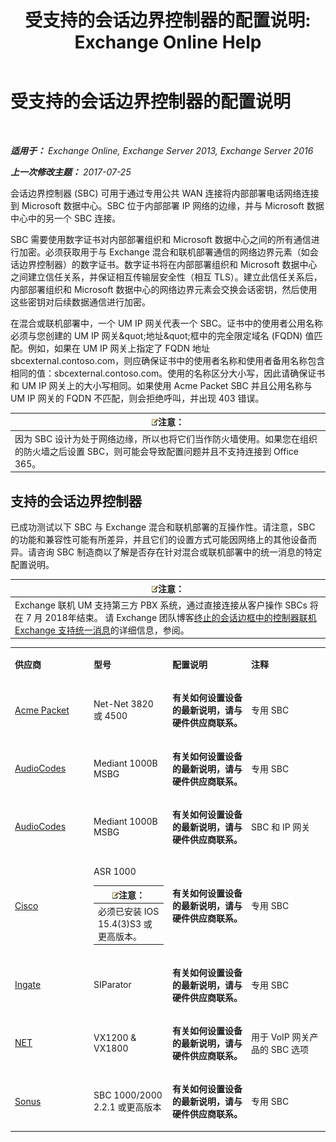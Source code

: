 ﻿---
title: '受支持的会话边界控制器的配置说明: Exchange Online Help'
TOCTitle: 受支持的会话边界控制器的配置说明
ms:assetid: d161f94a-a243-4294-93b3-2bf1dc17b59f
ms:mtpsurl: https://technet.microsoft.com/zh-cn/library/JJ673565(v=EXCHG.150)
ms:contentKeyID: 50556677
ms.date: 05/23/2018
mtps_version: v=EXCHG.150
ms.translationtype: MT
---

# 受支持的会话边界控制器的配置说明

 

_**适用于：** Exchange Online, Exchange Server 2013, Exchange Server 2016_

_**上一次修改主题：** 2017-07-25_

会话边界控制器 (SBC) 可用于通过专用公共 WAN 连接将内部部署电话网络连接到 Microsoft 数据中心。SBC 位于内部部署 IP 网络的边缘，并与 Microsoft 数据中心中的另一个 SBC 连接。

SBC 需要使用数字证书对内部部署组织和 Microsoft 数据中心之间的所有通信进行加密。必须获取用于与 Exchange 混合和联机部署通信的网络边界元素（如会话边界控制器）的数字证书。数字证书将在内部部署组织和 Microsoft 数据中心之间建立信任关系，并保证相互传输层安全性（相互 TLS）。建立此信任关系后，内部部署组织和 Microsoft 数据中心的网络边界元素会交换会话密钥，然后使用这些密钥对后续数据通信进行加密。

在混合或联机部署中，一个 UM IP 网关代表一个 SBC。证书中的使用者公用名称必须与您创建的 UM IP 网关\&quot;地址\&quot;框中的完全限定域名 (FQDN) 值匹配。例如，如果在 UM IP 网关上指定了 FQDN 地址 sbcexternal.contoso.com，则应确保证书中的使用者名称和使用者备用名称包含相同的值：sbcexternal.contoso.com。使用的名称区分大小写，因此请确保证书和 UM IP 网关上的大小写相同。如果使用 Acme Packet SBC 并且公用名称与 UM IP 网关的 FQDN 不匹配，则会拒绝呼叫，并出现 403 错误。

<table>
<thead>
<tr class="header">
<th><img src="images/Bb124558.note(EXCHG.150).gif" title="注意" alt="注意" />注意：</th>
</tr>
</thead>
<tbody>
<tr class="odd">
<td>因为 SBC 设计为处于网络边缘，所以也将它们当作防火墙使用。如果您在组织的防火墙之后设置 SBC，则可能会导致配置问题并且不支持连接到 Office 365。</td>
</tr>
</tbody>
</table>


## 支持的会话边界控制器

已成功测试以下 SBC 与 Exchange 混合和联机部署的互操作性。请注意，SBC 的功能和兼容性可能有所差异，并且它们的设置方式可能因网络上的其他设备而异。请咨询 SBC 制造商以了解是否存在针对混合或联机部署中的统一消息的特定配置说明。

<table>
<thead>
<tr class="header">
<th><img src="images/Bb124558.note(EXCHG.150).gif" title="注意" alt="注意" />注意：</th>
</tr>
</thead>
<tbody>
<tr class="odd">
<td>Exchange 联机 UM 支持第三方 PBX 系统，通过直接连接从客户操作 SBCs 将在 7 月 2018年结束。 请 Exchange 团队博客<a href="https://blogs.technet.microsoft.com/exchange/2017/07/18/discontinuation-of-support-for-session-border-controllers-in-exchange-online-unified-messaging/">终止的会话边框中的控制器联机 Exchange 支持统一消息</a>的详细信息，参阅。</td>
</tr>
</tbody>
</table>



<table>
<colgroup>
<col style="width: 25%" />
<col style="width: 25%" />
<col style="width: 25%" />
<col style="width: 25%" />
</colgroup>
<tbody>
<tr class="odd">
<td><p><strong>供应商</strong></p></td>
<td><p><strong>型号</strong></p></td>
<td><p><strong>配置说明</strong></p></td>
<td><p><strong>注释</strong></p></td>
</tr>
<tr class="even">
<td><p><a href="http://www.acmepacket.com">Acme Packet</a></p></td>
<td><p>Net-Net 3820 或 4500</p></td>
<td><p><strong>有关如何设置设备的最新说明，请与硬件供应商联系。</strong></p></td>
<td><p>专用 SBC</p></td>
</tr>
<tr class="odd">
<td><p><a href="https://www.audiocodes.com">AudioCodes</a></p></td>
<td><p>Mediant 1000B MSBG</p></td>
<td><p><strong>有关如何设置设备的最新说明，请与硬件供应商联系。</strong></p></td>
<td><p>专用 SBC</p></td>
</tr>
<tr class="even">
<td><p><a href="https://www.audiocodes.com">AudioCodes</a></p></td>
<td><p>Mediant 1000B MSBG</p></td>
<td><p><strong>有关如何设置设备的最新说明，请与硬件供应商联系。</strong></p></td>
<td><p>SBC 和 IP 网关</p></td>
</tr>
<tr class="odd">
<td><p><a href="https://www.cisco.com/c/dam/en/us/solutions/collateral/enterprise-networks/unified-access/cube-asr-release-10-0.pdf">Cisco</a></p></td>
<td><p>ASR 1000</p>
<table>
<thead>
<tr class="header">
<th><img src="images/Bb124558.note(EXCHG.150).gif" title="注意" alt="注意" />注意：</th>
</tr>
</thead>
<tbody>
<tr class="odd">
<td>必须已安装 IOS 15.4(3)S3 或更高版本。</td>
</tr>
</tbody>
</table>

</td>
<td><p><strong>有关如何设置设备的最新说明，请与硬件供应商联系。</strong></p></td>
<td><p>专用 SBC</p></td>
</tr>
<tr class="even">
<td><p><a href="https://www.ingate.com/">Ingate</a></p></td>
<td><p>SIParator</p></td>
<td><p><strong>有关如何设置设备的最新说明，请与硬件供应商联系。</strong></p></td>
<td><p>专用 SBC</p></td>
</tr>
<tr class="odd">
<td><p><a href="http://www.net.com">NET</a></p></td>
<td><p>VX1200 &amp; VX1800</p></td>
<td><p><strong>有关如何设置设备的最新说明，请与硬件供应商联系。</strong></p></td>
<td><p>用于 VoIP 网关产品的 SBC 选项</p></td>
</tr>
<tr class="even">
<td><p><a href="http://www.sonus.net/">Sonus</a></p></td>
<td><p>SBC 1000/2000 2.2.1 或更高版本</p></td>
<td><p><strong>有关如何设置设备的最新说明，请与硬件供应商联系。</strong></p></td>
<td><p>专用 SBC</p></td>
</tr>
</tbody>
</table>

